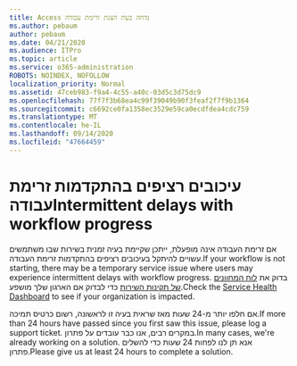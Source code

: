 ```yaml
---
title: Access נדחה בעת הצגת זרימת עבודה
ms.author: pebaum
author: pebaum
ms.date: 04/21/2020
ms.audience: ITPro
ms.topic: article
ms.service: o365-administration
ROBOTS: NOINDEX, NOFOLLOW
localization_priority: Normal
ms.assetid: 47ceb983-f9a4-4c55-a40c-03d5c3d75dc9
ms.openlocfilehash: 77f7f3b68ea4c99f39049b90f3feaf2f7f9b1364
ms.sourcegitcommit: c6692ce0fa1358ec3529e59ca0ecdfdea4cdc759
ms.translationtype: MT
ms.contentlocale: he-IL
ms.lasthandoff: 09/14/2020
ms.locfileid: "47664459"
---
```

# <a name="intermittent-delays-with-workflow-progress"></a><span data-ttu-id="2bb7a-102">עיכובים רציפים בהתקדמות זרימת עבודה</span><span class="sxs-lookup"><span data-stu-id="2bb7a-102">Intermittent delays with workflow progress</span></span>

<span data-ttu-id="2bb7a-103">אם זרימת העבודה אינה מופעלת, ייתכן שקיימת בעיה זמנית בשירות שבו משתמשים עשויים להיתקל בעיכובים רציפים בהתקדמות זרימת העבודה.</span><span class="sxs-lookup"><span data-stu-id="2bb7a-103">If your workflow is not starting, there may be a temporary service issue where users may experience intermittent delays with workflow progress.</span></span> <span data-ttu-id="2bb7a-104">בדוק את [לוח המחוונים של תקינות השירות](https://admin.microsoft.com/AdminPortal/Home#/servicehealth) כדי לבדוק אם הארגון שלך מושפע.</span><span class="sxs-lookup"><span data-stu-id="2bb7a-104">Check the [Service Health Dashboard](https://admin.microsoft.com/AdminPortal/Home#/servicehealth) to see if your organization is impacted.</span></span> 

<span data-ttu-id="2bb7a-105">אם חלפו יותר מ-24 שעות מאז שראית בעיה זו לראשונה, רשום כרטיס תמיכה.</span><span class="sxs-lookup"><span data-stu-id="2bb7a-105">If more than 24 hours have passed since you first saw this issue, please log a support ticket.</span></span> <span data-ttu-id="2bb7a-106">במקרים רבים, אנו כבר עובדים על פתרון.</span><span class="sxs-lookup"><span data-stu-id="2bb7a-106">In many cases, we're already working on a solution.</span></span> <span data-ttu-id="2bb7a-107">אנא תן לנו לפחות 24 שעות כדי להשלים פתרון.</span><span class="sxs-lookup"><span data-stu-id="2bb7a-107">Please give us at least 24 hours to complete a solution.</span></span>


  

